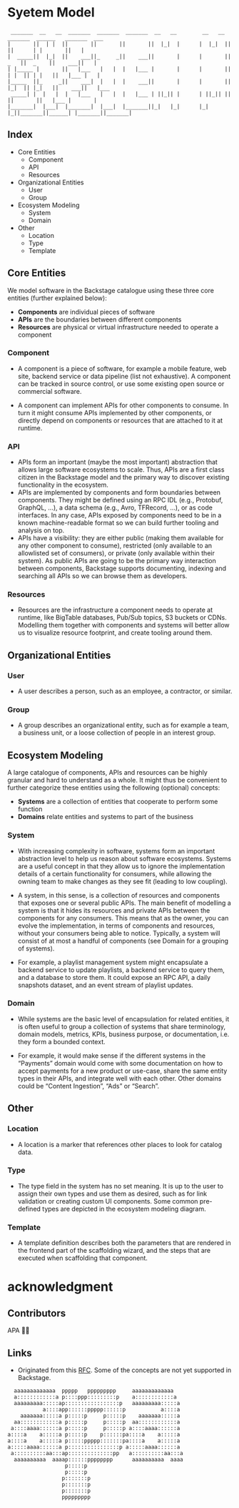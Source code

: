 # Syetem Model

```
 _______  __   __  _______  _______  _______  __   __        __   __  _______  ______   _______  ___     
|       ||  | |  ||       ||       ||       ||  |_|  |      |  |_|  ||       ||      | |       ||   |    
|  _____||  |_|  ||    ___||_     _||    ___||       |      |       ||   _   ||  _    ||    ___||   |    
| |_____ |       ||   |___   |   |  |   |___ |       |      |       ||  | |  || | |   ||   |___ |   |    
|_____  ||_     _||    ___|  |   |  |    ___||       |      |       ||  |_|  || |_|   ||    ___||   |___ 
 _____| |  |   |  |   |___   |   |  |   |___ | ||_|| |      | ||_|| ||       ||       ||   |___ |       |
|_______|  |___|  |_______|  |___|  |_______||_|   |_|      |_|   |_||_______||______| |_______||_______|
```

## Index

- Core Entities
    - Component
    - API
    - Resources
- Organizational Entities
    - User
    - Group
- Ecosystem Modeling
    - System
    - Domain
- Other
    - Location
    - Type
    - Template


## Core Entities
We model software in the Backstage catalogue using these three core entities (further explained below):
- **Components** are individual pieces of software
- **APIs** are the boundaries between different components
- **Resources** are physical or virtual infrastructure needed to operate a component

### Component
- A component is a piece of software, for example a mobile feature, web site, backend service or data pipeline (list not exhaustive). A component can be tracked in source control, or use some existing open source or commercial software.

- A component can implement APIs for other components to consume. In turn it might consume APIs implemented by other components, or directly depend on components or resources that are attached to it at runtime.

### API
- APIs form an important (maybe the most important) abstraction that allows large software ecosystems to scale. Thus, APIs are a first class citizen in the Backstage model and the primary way to discover existing functionality in the ecosystem.
- APIs are implemented by components and form boundaries between components. They might be defined using an RPC IDL (e.g., Protobuf, GraphQL, ...), a data schema (e.g., Avro, TFRecord, ...), or as code interfaces. In any case, APIs exposed by components need to be in a known machine-readable format so we can build further tooling and analysis on top.
- APIs have a visibility: they are either public (making them available for any other component to consume), restricted (only available to an allowlisted set of consumers), or private (only available within their system). As public APIs are going to be the primary way interaction between components, Backstage supports documenting, indexing and searching all APIs so we can browse them as developers.

### Resources
- Resources are the infrastructure a component needs to operate at runtime, like BigTable databases, Pub/Sub topics, S3 buckets or CDNs. Modelling them together with components and systems will better allow us to visualize resource footprint, and create tooling around them.


## Organizational Entities
### User
- A user describes a person, such as an employee, a contractor, or similar.

### Group
- A group describes an organizational entity, such as for example a team, a business unit, or a loose collection of people in an interest group.


## Ecosystem Modeling
A large catalogue of components, APIs and resources can be highly granular and hard to understand as a whole. It might thus be convenient to further categorize these entities using the following (optional) concepts:

- **Systems** are a collection of entities that cooperate to perform some function
- **Domains** relate entities and systems to part of the business

### System
- With increasing complexity in software, systems form an important abstraction level to help us reason about software ecosystems. Systems are a useful concept in that they allow us to ignore the implementation details of a certain functionality for consumers, while allowing the owning team to make changes as they see fit (leading to low coupling).

- A system, in this sense, is a collection of resources and components that exposes one or several public APIs. The main benefit of modelling a system is that it hides its resources and private APIs between the components for any consumers. This means that as the owner, you can evolve the implementation, in terms of components and resources, without your consumers being able to notice. Typically, a system will consist of at most a handful of components (see Domain for a grouping of systems).

- For example, a playlist management system might encapsulate a backend service to update playlists, a backend service to query them, and a database to store them. It could expose an RPC API, a daily snapshots dataset, and an event stream of playlist updates.

### Domain
- While systems are the basic level of encapsulation for related entities, it is often useful to group a collection of systems that share terminology, domain models, metrics, KPIs, business purpose, or documentation, i.e. they form a bounded context.

- For example, it would make sense if the different systems in the “Payments” domain would come with some documentation on how to accept payments for a new product or use-case, share the same entity types in their APIs, and integrate well with each other. Other domains could be “Content Ingestion”, “Ads” or “Search”.

## Other
### Location
- A location is a marker that references other places to look for catalog data.

### Type
- The type field in the system has no set meaning. It is up to the user to assign their own types and use them as desired, such as for link validation or creating custom UI components. Some common pre-defined types are depicted in the ecosystem modeling diagram.

### Template
- A template definition describes both the parameters that are rendered in the frontend part of the scaffolding wizard, and the steps that are executed when scaffolding that component.

# acknowledgment
## Contributors

APA 🖖🏻

## Links
- Originated from this [RFC](https://github.com/backstage/backstage/issues/390). Some of the concepts are not yet supported in Backstage.


```
  aaaaaaaaaaaaa  ppppp   ppppppppp     aaaaaaaaaaaaa   
  a::::::::::::a p::::ppp:::::::::p    a::::::::::::a  
  aaaaaaaaa:::::ap:::::::::::::::::p   aaaaaaaaa:::::a 
           a::::app::::::ppppp::::::p           a::::a 
    aaaaaaa:::::a p:::::p     p:::::p    aaaaaaa:::::a 
  aa::::::::::::a p:::::p     p:::::p  aa::::::::::::a 
 a::::aaaa::::::a p:::::p     p:::::p a::::aaaa::::::a 
a::::a    a:::::a p:::::p    p::::::pa::::a    a:::::a 
a::::a    a:::::a p:::::ppppp:::::::pa::::a    a:::::a 
a:::::aaaa::::::a p::::::::::::::::p a:::::aaaa::::::a 
 a::::::::::aa:::ap::::::::::::::pp   a::::::::::aa:::a
  aaaaaaaaaa  aaaap::::::pppppppp      aaaaaaaaaa  aaaa
                  p:::::p                              
                  p:::::p                              
                 p:::::::p                             
                 p:::::::p                             
                 p:::::::p                             
                 ppppppppp                             
```